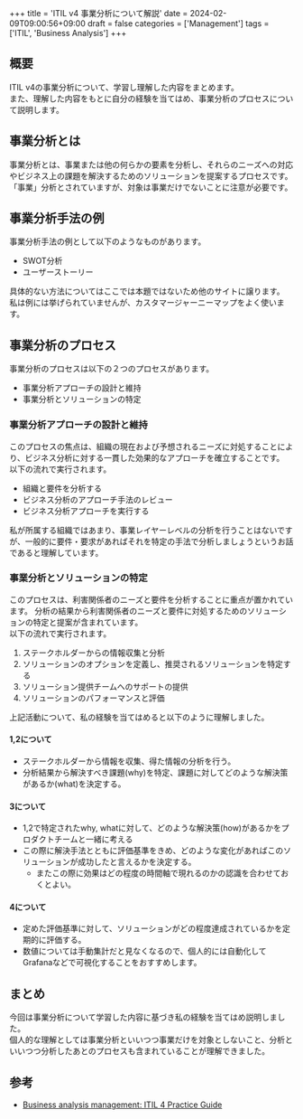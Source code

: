 +++
title = 'ITIL v4 事業分析について解説'
date = 2024-02-09T09:00:56+09:00
draft = false
categories = ['Management']
tags = ['ITIL', 'Business Analysis']
+++

## 概要
ITIL v4の事業分析について、学習し理解した内容をまとめます。  
また、理解した内容をもとに自分の経験を当てはめ、事業分析のプロセスについて説明します。

## 事業分析とは
事業分析とは、事業または他の何らかの要素を分析し、それらのニーズへの対応やビジネス上の課題を解決するためのソリューションを提案するプロセスです。  
「事業」分析とされていますが、対象は事業だけでないことに注意が必要です。

## 事業分析手法の例
事業分析手法の例として以下のようなものがあります。

* SWOT分析
* ユーザーストーリー

具体的ない方法についてはここでは本題ではないため他のサイトに譲ります。  
私は例には挙げられていませんが、カスタマージャーニーマップをよく使います。

## 事業分析のプロセス

事業分析のプロセスは以下の２つのプロセスがあります。

* 事業分析アプローチの設計と維持
* 事業分析とソリューションの特定

### 事業分析アプローチの設計と維持
このプロセスの焦点は、組織の現在および予想されるニーズに対処することにより、ビジネス分析に対する一貫した効果的なアプローチを確立することです。  
以下の流れで実行されます。

* 組織と要件を分析する
* ビジネス分析のアプローチ手法のレビュー
* ビジネス分析アプローチを実行する

私が所属する組織ではあまり、事業レイヤーレベルの分析を行うことはないですが、一般的に要件・要求があればそれを特定の手法で分析しましょうというお話であると理解しています。

### 事業分析とソリューションの特定
このプロセスは、利害関係者のニーズと要件を分析することに重点が置かれています。
分析の結果から利害関係者のニーズと要件に対処するためのソリューションの特定と提案が含まれています。  
以下の流れで実行されます。

1. ステークホルダーからの情報収集と分析
2. ソリューションのオプションを定義し、推奨されるソリューションを特定する
3. ソリューション提供チームへのサポートの提供
4. ソリューションのパフォーマンスと評価

上記活動について、私の経験を当てはめると以下のように理解しました。

#### 1,2について
* ステークホルダーから情報を収集、得た情報の分析を行う。
* 分析結果から解決すべき課題(why)を特定、課題に対してどのような解決策があるか(what)を決定する。

#### 3について
* 1,2で特定されたwhy, whatに対して、どのような解決策(how)があるかをプロダクトチームと一緒に考える
* この際に解決手法とともに評価基準をきめ、どのような変化があればこのソリューションが成功したと言えるかを決定する。
  * またこの際に効果はどの程度の時間軸で現れるのかの認識を合わせておくとよい。

#### 4について
* 定めた評価基準に対して、ソリューションがどの程度達成されているかを定期的に評価する。
* 数値については手動集計だと見なくなるので、個人的には自動化してGrafanaなどで可視化することをおすすめします。

## まとめ
今回は事業分析について学習した内容に基づき私の経験を当てはめ説明しました。  
個人的な理解としては事業分析といいつつ事業だけを対象としないこと、分析といいつつ分析したあとのプロセスも含まれていることが理解できました。

## 参考
* [Business analysis management: ITIL 4 Practice Guide](https://www.axelos.com/resource-hub/practice/business-analysis-management-itil-4-practice-guide)
